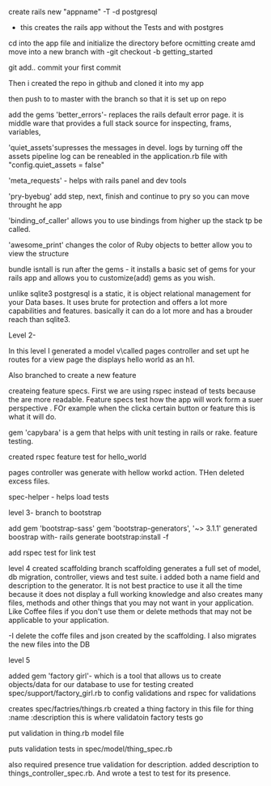 create rails new "appname" -T -d postgresql
- this creates the rails app without the Tests and with postgres

cd into the app file and initialize the directory
before ocmitting create amd move into a new branch
with 
-git checkout -b getting_started

git add..
commit your first commit

Then i created the repo in github and cloned it into my app

then push to to master with the branch so that it is set up on repo

add the gems 
'better_errors'- replaces the rails default error page. it is middle ware that provides a full stack source for inspecting, frams, variables, 

'quiet_assets'supresses the messages in devel. logs by turning off the assets pipeline log can be reneabled in the application.rb file with "config.quiet_assets = false"

'meta_requests' - helps with rails panel and dev tools

'pry-byebug' add step, next, finish and continue to pry so you can move throught he app

'binding_of_caller' allows you to use bindings from higher up the stack tp be called.  

'awesome_print'  changes the color of Ruby objects to better allow you to view the structure

bundle isntall is run after the gems - it installs a basic set of gems for your rails app and allows you to customize(add) gems as you wish.  

unlike sqlite3 postgresql is a static, it is object relational management for your Data bases.  It uses brute for protection and offers a lot more capabilities and features.  basically it can do a lot more and has a brouder reach than sqlite3.

Level 2-

In this level I generated a model v\called pages controller and set upt he routes for a view page the displays hello world as an h1.

Also branched to create a new feature 

createing feature specs.  First we are using rspec instead of tests because the are more readable.  Feature specs test how the app will work form a suer perspective .  FOr example when the clicka  certain button or feature this is what it will do.  

gem 'capybara' is a gem that helps with unit testing in rails or rake.  feature testing.

created rspec feature test for hello_world 

pages controller was generate with  hellow workd action.  THen deleted excess files.  

spec-helper - helps load tests 

level 3- 
branch to bootstrap

add gem 'bootstrap-sass'
    gem 'bootstrap-generators', '~> 3.1.1'
  generated boostrap with-
      rails generate bootstrap:install -f

add rspec test for link test

level 4
created scaffolding branch
  scaffolding generates a full set of model, db migration, controller, views and test suite. i added both a name field and description to the generator.  It is not best practice to use it all the time because it does not display a full working knowledge and also creates many files, methods and other things that you may not want in your application.  Like Coffee files if you don't use them or delete methods that may not be applicable to your application.

  -I delete the coffe files and json created by the scaffolding.  I also migrates the new files into the DB

  level 5

 added gem 'factory girl'- which  is a tool that allows us to create objects/data for our database to use for testing
 created spec/support/factory_girl.rb
 to config validations and rspec for validations

creates spec/factries/things.rb
created a thing factory in this file for thing :name :description
  this is where validatoin factory tests go

  put validation in thing.rb model file 

  puts validation tests in spec/model/thing_spec.rb

  also required presence true validation for description.  added description to things_controller_spec.rb. And wrote a test to test for its presence.
  

